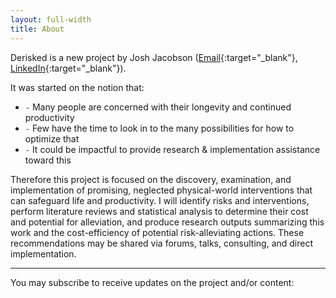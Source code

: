 ```yaml
---
layout: full-width
title: About
---
```


Derisked is a new project by Josh Jacobson ([Email](mailto:Josh@Derisked.org){:target="_blank"}, [LinkedIn](https://www.linkedin.com/in/joshmjacobson/){:target="_blank"}).

It was started on the notion that:

* `-` Many people are concerned with their longevity and continued productivity
* `-` Few have the time to look in to the many possibilities for how to optimize that
* `-` It could be impactful to provide research & implementation assistance toward this

Therefore this project is focused on the discovery, examination, and implementation of promising, neglected physical-world interventions that can safeguard life and productivity. I will identify risks and interventions, perform literature reviews and statistical analysis to determine their cost and potential for alleviation, and produce research outputs summarizing this work and the cost-efficiency of potential risk-alleviating actions. These recommendations may be shared via forums, talks, consulting, and direct implementation.

---

You may subscribe to receive updates on the project and/or content:
<br><br> 
<div class="ml-form-embed"  data-account="3133918:b9d3e1c7g7"  data-form="4050427:e6c4k0">
</div>